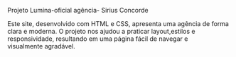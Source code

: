 Projeto Lumina-oficial  agência- Sirius Concorde

Este site, desenvolvido com HTML e CSS, apresenta uma agência de forma clara e moderna.
O projeto nos ajudou a praticar layout,estilos e responsividade, resultando em uma página
fácil de navegar e visualmente agradável.

